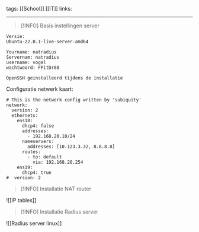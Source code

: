 tags:  [[School]]  [[IT]]
links: 

--- 
> [!INFO]
> Basis instellingen server

```
Versie:
Ubuntu-22.0.1-live-server-amd64
```

```
Yourname: natradius
Servernam: natradius
username: vogel
wachtwoord: FPitDr88
```

```
OpenSSH geinstalleerd tijdens de installatie
```

Configuratie netwerk kaart:

```
# This is the network config written by 'subiquity'
network:
  version: 2
  ethernets:
    ens18:
      dhcp4: false
      addresses:
        - 192.168.20.10/24
      nameservers:
        addresses: [10.123.3.32, 8.8.8.8]
      routes:
        - to: default
          via: 192.168.20.254
    ens19:
      dhcp4: true
#  version: 2
```

> [!INFO]
> Installatie NAT router


![[IP tables]]

> [!INFO]
> Installatie Radius server

![[Radius server linux]]

